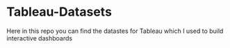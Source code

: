 # Tableau-Datasets #        

Here in this repo you can find the datastes for Tableau which I used to build interactive dashboards          
     
    
       
   
     
  
      
  
    
 
